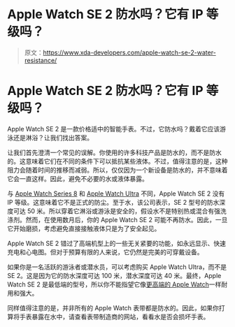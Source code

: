 # Apple Watch SE 2 防水吗？它有 IP 等级吗？

> 原文：<https://www.xda-developers.com/apple-watch-se-2-water-resistance/>

# Apple Watch SE 2 防水吗？它有 IP 等级吗？

Apple Watch SE 2 是一款价格适中的智能手表。不过，它防水吗？戴着它应该游泳还是淋浴？让我们找出答案。

让我们首先澄清一个常见的误解。你使用的许多科技产品是防水的，而不是防水的。这意味着它们在不同的条件下可以抵抗某些液体。不过，值得注意的是，这种阻力会随着时间的推移而减弱。所以，仅仅因为一个新设备是防水的，并不意味着它会一直这样。因此，避免不必要的水或液体暴露。

与 [Apple Watch Series 8](http://www.xda-developers.com/best-apple-watch-8-deals/) 和 [Apple Watch Ultra](http://www.xda-developers.com/apple-watch-ultra-review/) 不同，Apple Watch SE 2 没有 IP 等级。这意味着它不是正式的防尘。至于水，该公司表示，SE 2 型号的防水深度可达 50 米。所以穿着它淋浴或游泳是安全的，假设水不是特别热或混合有强洗涤剂。然而，在使用数月后，你的 Apple Watch SE 2 可能不再防水。因此，一旦它开始磨损，考虑避免直接接触液体只是为了安全起见。

Apple Watch SE 2 错过了高端机型上的一些无关紧要的功能，如永远显示、快速充电和心电图。但对于预算有限的人来说，它仍然是完美的可穿戴设备。

如果你是一名活跃的游泳者或潜水员，可以考虑购买 Apple Watch Ultra，而不是 SE 2。这是因为它的防水深度可达 100 米，潜水深度可达 40 米。最终，Apple Watch SE 2 是最低端的型号，所以你不能指望它像[更高端的 Apple Watch](http://www.xda-developers.com/best-apple-watch/)一样耐用和强大。

同样值得注意的是，并非所有的 Apple Watch 表带都是防水的。因此，如果你打算将手表暴露在水中，请查看表带制造商的网站，看看水是否会损坏手表。